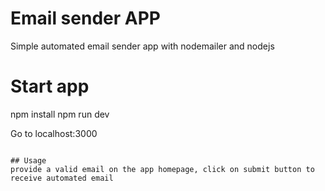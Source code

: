 # Email sender APP

Simple automated email sender app with nodemailer and nodejs

# Start app

npm install
npm run dev

Go to localhost:3000

```

## Usage
provide a valid email on the app homepage, click on submit button to receive automated email
```
